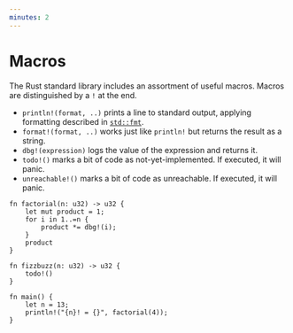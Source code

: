 ```yaml
---
minutes: 2
---
```


# Macros

The Rust standard library includes an assortment of useful macros. Macros are distinguished by a `!` at the end.

* `println!(format, ..)` prints a line to standard output, applying formatting described in [`std::fmt`](https://doc.rust-lang.org/std/fmt/index.html).
* `format!(format, ..)` works just like `println!` but returns the result as a string.
* `dbg!(expression)` logs the value of the expression and returns it.
* `todo!()` marks a bit of code as not-yet-implemented. If executed, it will panic.
* `unreachable!()` marks a bit of code as unreachable. If executed, it will panic.

```rust,editable
fn factorial(n: u32) -> u32 {
    let mut product = 1;
    for i in 1..=n {
        product *= dbg!(i);
    }
    product
}

fn fizzbuzz(n: u32) -> u32 {
    todo!()
}

fn main() {
    let n = 13;
    println!("{n}! = {}", factorial(4));
}
```
